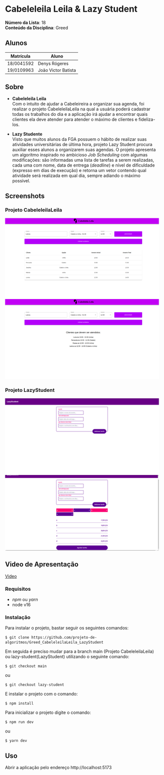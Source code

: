 # Cabeleleila Leila & Lazy Student

**Número da Lista**: 18<br>
**Conteúdo da Disciplina**: Greed<br>

## Alunos
|Matrícula | Aluno |
| -- | -- |
| 18/0041592  |  Denys Rógeres |
| 19/0109963  |  João Victor Batista |


## Sobre 
- <b>Cabeleleila Leila</b> <br>
Com o intuito de ajudar a Cabeleireira a organizar sua agenda, foi realizar o projeto CabeleleilaLeila na qual a usuária poderá cadastrar todas os trabalhos do dia e a aplicação irá ajudar a encontrar quais clientes ela deve atender para atender o máximo de clientes e fideliza-los.

- <b>Lazy Studente</b> <br>
Visto que muitos alunos da FGA possuem o hábito de realizar suas atividades universitárias de última hora, projeto Lazy Student procura auxiliar esses
alunos a organizarem suas agendas. O projeto apresenta um algoritmo inspirado no ambicioso *Job Scheduling* com algumas modificações: são informadas uma lista de tarefas a serem realizadas, cada uma com nome, data de entrega (*deadline*) e nível de dificuldade (expresso em dias de execução) e retorna um vetor contendo qual atividade será realizada em qual dia, sempre adiando o máximo possível.

## Screenshots

### Projeto CabeleleilaLeila
![image1](src/assets/tela1.png)
![image2](src/assets/tela2.png)

### Projeto LazyStudent
![image4](src/assets/tela4.png)
![image3](src/assets/tela3.png)

## Video de Apresentação

[Video](apresentacao_greed.mp4)

### Requisitos 
- *npm* ou *yarn*
- node v16

### Instalação
Para instalar o projeto, bastar seguir os seguintes comandos:
```
$ git clone https://github.com/projeto-de-algoritmos/Greed_CabeleleilaLeila_LazyStudent
```
Em seguida é preciso mudar para a branch main (Projeto CabeleleilaLeila) ou lazy-student(LazyStudent) utilizando o seguinte comando:
```
$ git checkout main
```
ou
```
$ git checkout lazy-student
```

E instalar o projeto com o comando:
```
$ npm install
```

Para inicializar o projeto digite o comando:
```
$ npm run dev
```

ou 

```
$ yarn dev
```

## Uso 
Abrir a aplicação pelo endereço http://localhost:5173

